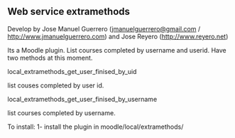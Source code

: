 Web service extramethods
------------------------------------------
Develop by Jose Manuel Guerrero (jmanuelguerrero@gmail.com / http://www.jmanuelguerrero.com) and Jose Reyero (http://www.reyero.net)

Its a Moodle plugin. List courses completed by username and userid. Have two methods at this moment.

local_extramethods_get_user_finised_by_uid

list couses completed by user id.


local_extramethods_get_user_finised_by_username 

list courses completed by username.

To install:
1- install the plugin in moodle/local/extramethods/
